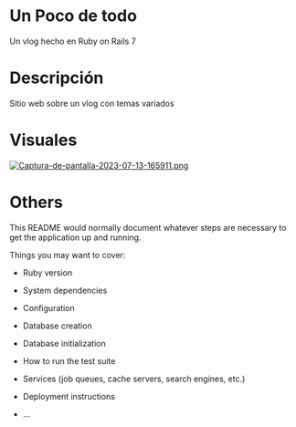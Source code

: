 # Un Poco de todo

Un vlog hecho en Ruby on Rails 7

# Descripción 
Sitio web sobre un vlog con temas variados 

# Visuales 
[![Captura-de-pantalla-2023-07-13-165911.png](https://i.postimg.cc/tJKSvBCn/Captura-de-pantalla-2023-07-13-165911.png)](https://postimg.cc/m1SytN9T)
# Others

This README would normally document whatever steps are necessary to get the
application up and running.

Things you may want to cover:

* Ruby version

* System dependencies

* Configuration

* Database creation

* Database initialization

* How to run the test suite

* Services (job queues, cache servers, search engines, etc.)

* Deployment instructions

* ...
